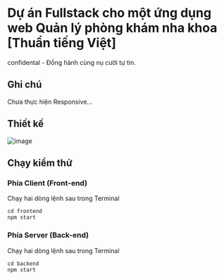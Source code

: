 # Dự án Fullstack cho một ứng dụng web Quản lý phòng khám nha khoa [Thuần tiếng Việt]

confidental - Đồng hành cùng nụ cười tự tin.

## Ghi chú
Chưa thực hiện Responsive...

## Thiết kế
![image](./design.png)

## Chạy kiểm thử
### Phía Client (Front-end)
Chạy hai dòng lệnh sau trong Terminal
```terminal
cd frontend
npm start
```

### Phía Server (Back-end)
Chạy hai dòng lệnh sau trong Terminal
```terminal
cd backend
npm start